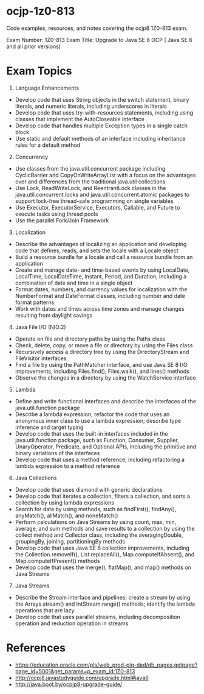 # ocjp-1z0-813
Code examples, resources, and notes covering the ocjp8 1Z0-813 exam.

Exam Number: 1Z0-813
Exam Title: Upgrade to Java SE 8 OCP ( Java SE 6 and all prior versions)

# Exam Topics

1. Language Enhancements

* Develop code that uses String objects in the switch statement, binary literals, and numeric literals, including underscores in literals
* Develop code that uses try-with-resources statements, including using classes that implement the AutoCloseable interface
* Develop code that handles multiple Exception types in a single catch block
* Use static and default methods of an interface including inheritance rules for a default method

2. Concurrency

* Use classes from the java.util.concurrent package including CyclicBarrier and CopyOnWriteArrayList with a focus on the advantages over and differences from the traditional java.util collections 
* Use Lock, ReadWriteLock, and ReentrantLock classes in the java.util.concurrent.locks and java.util.concurrent.atomic packages to support lock-free thread-safe programming on single variables
* Use Executor, ExecutorService, Executors, Callable, and Future to execute tasks using thread pools
* Use the parallel Fork/Join Framework

3. Localization

* Describe the advantages of localizing an application and developing code that defines, reads, and sets the locale with a Locale object
* Build a resource bundle for a locale and call a resource bundle from an application
* Create and manage date- and time-based events by using LocalDate, LocalTime, LocalDateTime, Instant, Period, and Duration, including a combination of date and time in a single object
* Format dates, numbers, and currency values for localization with the NumberFormat and DateFormat classes, including number and date format patterns
* Work with dates and times across time zones and manage changes resulting from daylight savings

4. Java File I/O (NIO.2)

* Operate on file and directory paths by using the Paths class
* Check, delete, copy, or move a file or directory by using the Files class 
* Recursively access a directory tree by using the DirectoryStream and FileVisitor interfaces
* Find a file by using the PathMatcher interface, and use Java SE 8 I/O improvements, including Files.find(), Files.walk(), and lines() methods
* Observe the changes in a directory by using the WatchService interface

5. Lambda

* Define and write functional interfaces and describe the interfaces of the java.util.function package
* Describe a lambda expression; refactor the code that uses an anonymous inner class to use a lambda expression; describe type inference and target typing
* Develop code that uses the built-in interfaces included in the java.util.function package, such as Function, Consumer, Supplier, UnaryOperator, Predicate, and Optional APIs, including the primitive and binary variations of the interfaces
* Develop code that uses a method reference, including refactoring a lambda expression to a method reference

6. Java Collections

* Develop code that uses diamond with generic declarations
* Develop code that iterates a collection, filters a collection, and sorts a collection by using lambda expressions
* Search for data by using methods, such as findFirst(), findAny(), anyMatch(), allMatch(), and noneMatch()
* Perform calculations on Java Streams by using count, max, min, average, and sum methods and save results to a collection by using the collect method and Collector class, including the averagingDouble, groupingBy, joining, partitioningBy methods
* Develop code that uses Java SE 8 collection improvements, including the Collection.removeIf(), List.replaceAll(), Map.computeIfAbsent(), and Map.computeIfPresent() methods
* Develop  code that uses the merge(), flatMap(), and map() methods on Java Streams

7. Java Streams

* Describe the Stream interface and pipelines; create a stream by using the Arrays.stream() and  IntStream.range() methods; identify the lambda operations that are lazy
* Develop code that uses parallel streams, including decomposition operation and reduction operation in streams

# References

* https://education.oracle.com/pls/web_prod-plq-dad/db_pages.getpage?page_id=5001&get_params=p_exam_id:1Z0-813
* http://ocpj8.javastudyguide.com/upgrade.html#java6
* http://java.boot.by/ocpjp8-upgrade-guide/
